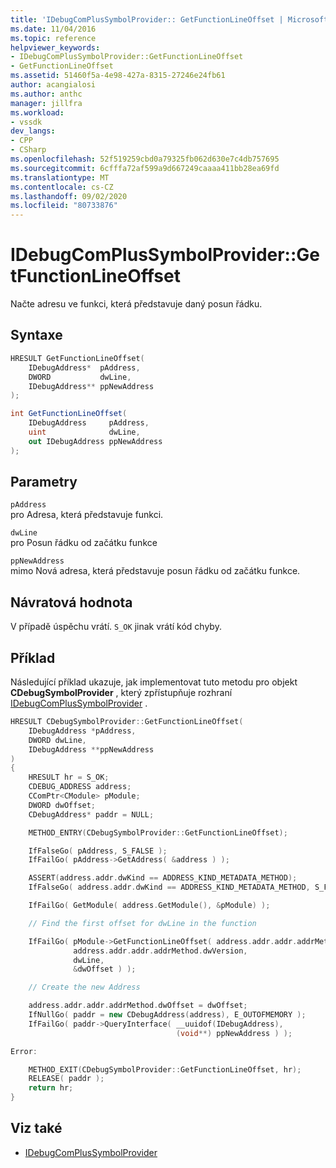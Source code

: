 ```yaml
---
title: 'IDebugComPlusSymbolProvider:: GetFunctionLineOffset | Microsoft Docs'
ms.date: 11/04/2016
ms.topic: reference
helpviewer_keywords:
- IDebugComPlusSymbolProvider::GetFunctionLineOffset
- GetFunctionLineOffset
ms.assetid: 51460f5a-4e98-427a-8315-27246e24fb61
author: acangialosi
ms.author: anthc
manager: jillfra
ms.workload:
- vssdk
dev_langs:
- CPP
- CSharp
ms.openlocfilehash: 52f519259cbd0a79325fb062d630e7c4db757695
ms.sourcegitcommit: 6cfffa72af599a9d667249caaaa411bb28ea69fd
ms.translationtype: MT
ms.contentlocale: cs-CZ
ms.lasthandoff: 09/02/2020
ms.locfileid: "80733876"
---
```

# <a name="idebugcomplussymbolprovidergetfunctionlineoffset"></a>IDebugComPlusSymbolProvider::GetFunctionLineOffset
Načte adresu ve funkci, která představuje daný posun řádku.

## <a name="syntax"></a>Syntaxe

```cpp
HRESULT GetFunctionLineOffset(
    IDebugAddress*  pAddress,
    DWORD           dwLine,
    IDebugAddress** ppNewAddress
);
```

```csharp
int GetFunctionLineOffset(
    IDebugAddress     pAddress,
    uint              dwLine,
    out IDebugAddress ppNewAddress
);
```

## <a name="parameters"></a>Parametry
`pAddress`\
pro Adresa, která představuje funkci.

`dwLine`\
pro Posun řádku od začátku funkce

`ppNewAddress`\
mimo Nová adresa, která představuje posun řádku od začátku funkce.

## <a name="return-value"></a>Návratová hodnota
V případě úspěchu vrátí. `S_OK` jinak vrátí kód chyby.

## <a name="example"></a>Příklad
Následující příklad ukazuje, jak implementovat tuto metodu pro objekt **CDebugSymbolProvider** , který zpřístupňuje rozhraní [IDebugComPlusSymbolProvider](../../../extensibility/debugger/reference/idebugcomplussymbolprovider.md) .

```cpp
HRESULT CDebugSymbolProvider::GetFunctionLineOffset(
    IDebugAddress *pAddress,
    DWORD dwLine,
    IDebugAddress **ppNewAddress
)
{
    HRESULT hr = S_OK;
    CDEBUG_ADDRESS address;
    CComPtr<CModule> pModule;
    DWORD dwOffset;
    CDebugAddress* paddr = NULL;

    METHOD_ENTRY(CDebugSymbolProvider::GetFunctionLineOffset);

    IfFalseGo( pAddress, S_FALSE );
    IfFailGo( pAddress->GetAddress( &address ) );

    ASSERT(address.addr.dwKind == ADDRESS_KIND_METADATA_METHOD);
    IfFalseGo( address.addr.dwKind == ADDRESS_KIND_METADATA_METHOD, S_FALSE );

    IfFailGo( GetModule( address.GetModule(), &pModule) );

    // Find the first offset for dwLine in the function

    IfFailGo( pModule->GetFunctionLineOffset( address.addr.addr.addrMethod.tokMethod,
              address.addr.addr.addrMethod.dwVersion,
              dwLine,
              &dwOffset ) );

    // Create the new Address

    address.addr.addr.addrMethod.dwOffset = dwOffset;
    IfNullGo( paddr = new CDebugAddress(address), E_OUTOFMEMORY );
    IfFailGo( paddr->QueryInterface( __uuidof(IDebugAddress),
                                     (void**) ppNewAddress ) );

Error:

    METHOD_EXIT(CDebugSymbolProvider::GetFunctionLineOffset, hr);
    RELEASE( paddr );
    return hr;
}
```

## <a name="see-also"></a>Viz také
- [IDebugComPlusSymbolProvider](../../../extensibility/debugger/reference/idebugcomplussymbolprovider.md)
